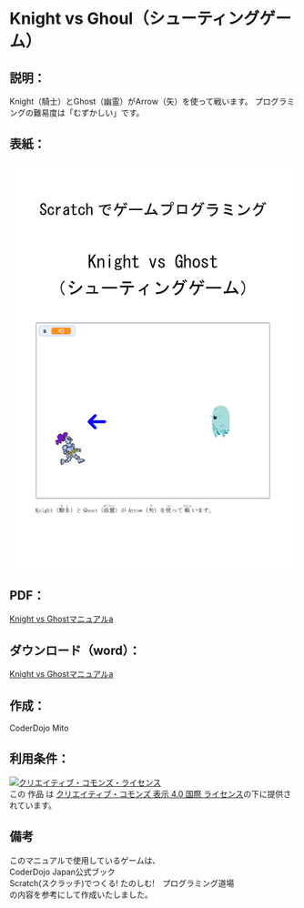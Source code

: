 # Knight vs Ghoul（シューティングゲーム）


## 説明：
Knight（騎士）とGhost（幽霊）がArrow（矢）を使って戦います。
プログラミングの難易度は「むずかしい」です。  

## 表紙：
![表紙](Knight_vs_Ghostマニュアルa.png)

## PDF：
[Knight vs Ghostマニュアルa](Knight_vs_Ghostマニュアルa.pdf)  

## ダウンロード（word）：
[Knight vs Ghostマニュアルa](Knight_vs_Ghostマニュアルa.docx)  

## 作成：
CoderDojo Mito

## 利用条件：
<a rel="license" href="http://creativecommons.org/licenses/by/4.0/"><img alt="クリエイティブ・コモンズ・ライセンス" style="border-width:0" src="https://i.creativecommons.org/l/by/4.0/88x31.png" /></a><br />この 作品 は <a rel="license" href="http://creativecommons.org/licenses/by/4.0/">クリエイティブ・コモンズ 表示 4.0 国際 ライセンス</a>の下に提供されています。

## 備考
このマニュアルで使用しているゲームは、  
CoderDojo Japan公式ブック  
Scratch(スクラッチ)でつくる! たのしむ!　プログラミング道場  
の内容を参考にして作成いたしました。  
